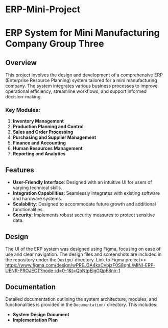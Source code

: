 # ERP-Mini-Project
# ERP System for Mini Manufacturing Company Group Three

## Overview
This project involves the design and development of a comprehensive ERP (Enterprise Resource Planning) system tailored for a mini manufacturing company. The system integrates various business processes to improve operational efficiency, streamline workflows, and support informed decision-making.

### Key Modules:
1. **Inventory Management**
2. **Production Planning and Control**
3. **Sales and Order Processing**
4. **Purchasing and Supplier Management**
5. **Finance and Accounting**
6. **Human Resources Management**
7. **Reporting and Analytics**

## Features
- **User-Friendly Interface**: Designed with an intuitive UI for users of varying technical skills.
- **Integration Capabilities**: Seamlessly integrates with existing software and hardware systems.
- **Scalability**: Designed to accommodate future growth and additional functionalities.
- **Security**: Implements robust security measures to protect sensitive data.

## Design
The UI of the ERP system was designed using Figma, focusing on ease of use and clear navigation. The design files and screenshots are included in the repository under the `Design/` directory.
Link to Figma project>>  https://www.figma.com/design/wPREJ3A4kaCvbjzF0S8qnL/MINI-ERP-UENR-PROJECT?node-id=0-1&t=QbNtpElgGQpF8nir-1

## Documentation
Detailed documentation outlining the system architecture, modules, and functionalities is provided in the `Documentation/` directory. This includes:
- **System Design Document**
- **Implementation Plan**
